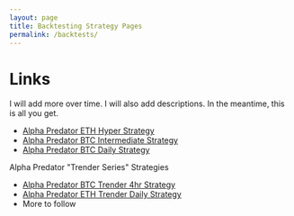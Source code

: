 ```yaml
---
layout: page
title: Backtesting Strategy Pages
permalink: /backtests/
---
```

# Links

I will add more over time. I will also add descriptions. In the meantime, this is all you get.

- [Alpha Predator ETH Hyper Strategy](./eth_hyper/index.html)
- [Alpha Predator BTC Intermediate Strategy](./btc_fast/index.html)
- [Alpha Predator BTC Daily Strategy](./btc_daily/index.html)

Alpha Predator "Trender Series" Strategies

- [Alpha Predator BTC Trender 4hr Strategy](./quantstats-tearsheet.html)
- [Alpha Predator ETH Trender Daily Strategy](./quantstats-eth-tearsheet.html)
- More to follow
